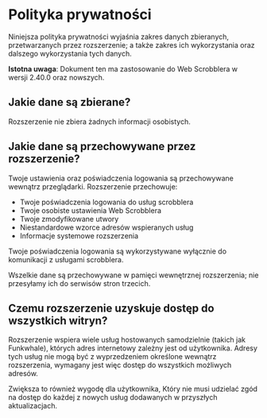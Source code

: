 # Polityka prywatności

Niniejsza polityka prywatności wyjaśnia zakres danych zbieranych, przetwarzanych przez rozszerzenie; a także zakres ich wykorzystania oraz dalszego wykorzystania tych danych.

**Istotna uwaga**: Dokument ten ma zastosowanie do Web Scrobblera w wersji 2.40.0 oraz nowszych.

## Jakie dane są zbierane?

Rozszerzenie nie zbiera żadnych informacji osobistych.

## Jakie dane są przechowywane przez rozszerzenie?

Twoje ustawienia oraz poświadczenia logowania są przechowywane wewnątrz przeglądarki. Rozszerzenie przechowuje:

- Twoje poświadczenia logowania do usług scrobblera
- Twoje osobiste ustawienia Web Scrobblera
- Twoje zmodyfikowane utwory
- Niestandardowe wzorce adresów wspieranych usług
- Informacje systemowe rozszerzenia

Twoje poświadczenia logowania są wykorzystywane wyłącznie do komunikacji z usługami scrobblera.

Wszelkie dane są przechowywane w pamięci wewnętrznej rozszerzenia; nie przesyłamy ich do serwisów stron trzecich.

## Czemu rozszerzenie uzyskuje dostęp do wszystkich witryn?

Rozszerzenie wspiera wiele usług hostowanych samodzielnie (takich jak Funkwhale), których adres internetowy zależny jest od użytkownika. Adresy tych usług nie mogą być z wyprzedzeniem określone wewnątrz rozszerzenia, wymagany jest więc dostęp do wszystkich możliwych adresów.

Zwiększa to również wygodę dla użytkownika, Który nie musi udzielać zgód na dostęp do każdej z nowych usług dodawanych w przyszłych aktualizacjach.

